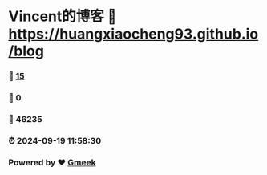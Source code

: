 # Vincent的博客 :link: https://huangxiaocheng93.github.io/blog 
### :page_facing_up: [15](https://huangxiaocheng93.github.io/blog/tag.html) 
### :speech_balloon: 0 
### :hibiscus: 46235 
### :alarm_clock: 2024-09-19 11:58:30 
### Powered by :heart: [Gmeek](https://github.com/Meekdai/Gmeek)

